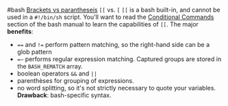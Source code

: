 #bash 
[Brackets vs parantheseis](https://unix.stackexchange.com/a/306115)
`[[` vs. `[`
`[[` is a bash built-in, and cannot be used in a `#!/bin/sh` script. You'll want to read the [Conditional Commands](http://www.gnu.org/software/bash/manual/bashref.html#Conditional-Constructs) section of the bash manual to learn the capabilities of `[[`. The major **benefits**:
-   `==` and `!=` perform pattern matching, so the right-hand side can be a glob pattern
-   `=~` performs regular expression matching. Captured groups are stored in the `BASH_REMATCH` array.
-   boolean operators `&&` and `||`
-   parenthèses for grouping of expressions.
-   no word splitting, so it's not strictly necessary to quote your variables.
**Drawback**: bash-specific syntax.
